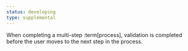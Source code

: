 ```yaml
---
status: developing
type: supplemental
---
```


When completing a multi-step :term[process], validation is completed before the user moves to the next step in the process.